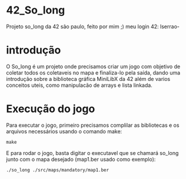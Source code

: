 # 42_So_long
Projeto so_long da 42 são paulo, feito por mim ;)
meu login 42: lserrao-

# introdução
O So_long é um projeto onde precisamos criar um jogo com objetivo de coletar todos os coletaveis no mapa e finaliza-lo pela saída, dando uma introdução sobre a biblioteca gráfica MiniLibX da 42 além de varios conceitos uteis, como manipulacão de arrays e lista linkada.

# Execução do jogo
Para executar o jogo, primeiro precisamos complilar as bibliotecas e os arquivos necessários usando o comando make:
```shell
make
```
E para rodar o jogo, basta digitar o executavel que se chamará so_long junto com o mapa desejado (map1.ber usado como exemplo):
```shell
./so_long ./src/maps/mandatory/map1.ber
```

